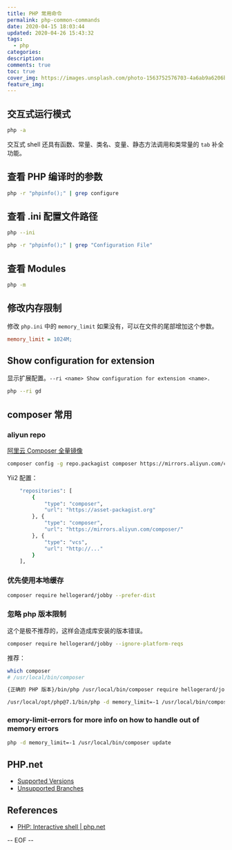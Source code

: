 ```yaml
---
title: PHP 常用命令
permalink: php-common-commands
date: 2020-04-15 18:03:44
updated: 2020-04-26 15:43:32
tags:
  - php
categories:
description:
comments: true
toc: true
cover_img: https://images.unsplash.com/photo-1563752576703-4a6ab9a6206b?ixlib=rb-1.2.1&ixid=eyJhcHBfaWQiOjEyMDd9&auto=format&fit=crop&w=640&q=80
feature_img:
---
```


## 交互式运行模式

```bash
php -a
```

交互式 shell 还具有函数、常量、类名、变量、静态方法调用和类常量的 `tab` 补全功能。

<!-- more -->

## 查看 PHP 编译时的参数

```bash
php -r "phpinfo();" | grep configure
```

## 查看 .ini 配置文件路径

```bash
php --ini
```

```bash
php -r "phpinfo();" | grep "Configuration File"
```

## 查看 Modules

```bash
php -m
```

## 修改内存限制

修改 `php.ini` 中的 `memory_limit` 如果没有，可以在文件的尾部增加这个参数。

```ini
memory_limit = 1024M;
```

## Show configuration for extension

显示扩展配置。`--ri <name> Show configuration for extension <name>.`

```bash
php --ri gd
```

## composer 常用

### aliyun repo

[阿里云 Composer 全量镜像](https://developer.aliyun.com/composer)

```bash
composer config -g repo.packagist composer https://mirrors.aliyun.com/composer/
```

Yii2 配置：

```bash
    "repositories": [
        {
            "type": "composer",
            "url": "https://asset-packagist.org"
        }, {
            "type": "composer",
            "url": "https://mirrors.aliyun.com/composer/"
        }, {
            "type": "vcs",
            "url": "http://..."
        }
    ],
```

### 优先使用本地缓存

```bash
composer require hellogerard/jobby --prefer-dist
```

### 忽略 php 版本限制

这个是极不推荐的，这样会造成库安装的版本错误。

```bash
composer require hellogerard/jobby --ignore-platform-reqs
```

推荐：

```bash
which composer
# /usr/local/bin/composer

{正确的 PHP 版本}/bin/php /usr/local/bin/composer require hellogerard/jobby

/usr/local/opt/php@7.1/bin/php -d memory_limit=-1 /usr/local/bin/composer update -vvv
```

### emory-limit-errors for more info on how to handle out of memory errors

```bash
php -d memory_limit=-1 /usr/local/bin/composer update
```

## PHP.net

- [Supported Versions](https://www.php.net/supported-versions.php)
- [Unsupported Branches](https://www.php.net/eol.php)

## References

- [PHP: Interactive shell | php.net](http://php.net/manual/en/features.commandline.interactive.php)

-- EOF --
